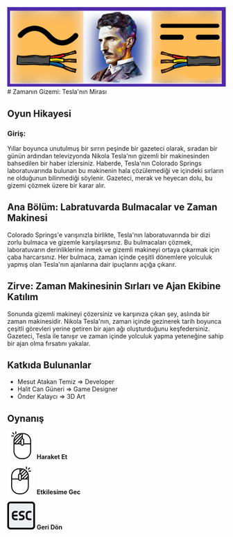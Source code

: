 <img src="I6c2h8.png">
# Zamanın Gizemi: Tesla'nın Mirası

## Oyun Hikayesi

### Giriş:

Yıllar boyunca unutulmuş bir sırrın peşinde bir gazeteci olarak, sıradan bir günün ardından televizyonda Nikola Tesla'nın gizemli bir makinesinden bahsedilen bir haber izlersiniz. Haberde, Tesla'nın Colorado Springs laboratuvarında bulunan bu makinenin hala çözülemediği ve içindeki sırların ne olduğunun bilinmediği söylenir. Gazeteci, merak ve heyecan dolu, bu gizemi çözmek üzere bir karar alır.

## Ana Bölüm: Labratuvarda Bulmacalar ve Zaman Makinesi

Colorado Springs'e varışınızla birlikte, Tesla'nın laboratuvarında bir dizi zorlu bulmaca ve gizemle karşılaşırsınız. Bu bulmacaları çözmek, laboratuvarın derinliklerine inmek ve gizemli makineyi ortaya çıkarmak için çaba harcarsınız. Her bulmaca, zaman içinde çeşitli dönemlere yolculuk yapmış olan Tesla'nın ajanlarına dair ipuçlarını açığa çıkarır.

## Zirve: Zaman Makinesinin Sırları ve Ajan Ekibine Katılım

Sonunda gizemli makineyi çözersiniz ve karşınıza çıkan şey, aslında bir zaman makinesidir. Nikola Tesla'nın, zaman içinde gezinerek tarih boyunca çeşitli görevleri yerine getiren bir ajan ağı oluşturduğunu keşfedersiniz. Gazeteci, Tesla ile tanışır ve zaman içinde yolculuk yapma yeteneğine sahip bir ajan olma fırsatını yakalar.


## Katkıda Bulunanlar

- Mesut Atakan Temiz => Developer
- Halit Can Güneri => Game Designer
- Önder Kalaycı => 3D Art


## Oynanış
<img src="CEVz04.png"> <b>Haraket Et</b>

<img src="QBqQ+k.png"> <b>Etkilesime Gec</b>

<img src="g2aJEU.png"> <b>Geri Dön</b>
